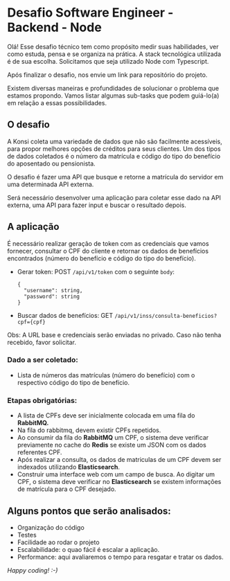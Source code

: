 # Desafio Software Engineer - Backend - Node

Olá! Esse desafio técnico tem como propósito medir suas habilidades, ver como estuda, pensa e se organiza na prática. A stack tecnológica utilizada é de sua escolha. Solicitamos que seja utilizado Node com Typescript.

Após finalizar o desafio, nos envie um link para repositório do projeto.

Existem diversas maneiras e profundidades de solucionar o problema que estamos propondo. Vamos listar algumas sub-tasks que podem guiá-lo(a) em relação a essas possibilidades.

## O desafio

A Konsi coleta uma variedade de dados que não são facilmente acessíveis, para propor melhores opções de créditos para seus clientes. Um dos tipos de dados coletados é o número da matrícula e código do tipo do benefício do aposentado ou pensionista.

O desafio é fazer uma API que busque e retorne a matrícula do servidor em uma determinada API externa.

Será necessário desenvolver uma aplicação para coletar esse dado na API externa, uma API para fazer input e buscar o resultado depois.

## A aplicação

É necessário realizar geração de token com as credenciais que vamos fornecer, consultar o CPF do cliente e retornar os dados de benefícios encontrados (número do benefício e código do tipo do benefício).

- Gerar token: POST `/api/v1/token` com o seguinte `body`:
  ```
  {
    "username": string,
    "password": string
  }
  ```
- Buscar dados de benefícios: GET `/api/v1/inss/consulta-beneficios?cpf={cpf}`

Obs: A URL base e credenciais serão enviadas no privado. Caso não tenha recebido, favor solicitar.

### Dado a ser coletado:

- Lista de números das matrículas (número do benefício) com o respectivo código do tipo de benefício.

### Etapas obrigatórias:

- A lista de CPFs deve ser inicialmente colocada em uma fila do **RabbitMQ.**
- Na fila do rabbitmq, devem existir CPFs repetidos.
- Ao consumir da fila do **RabbitMQ** um CPF, o sistema deve verificar previamente no cache do **Redis** se existe um JSON com os dados referentes CPF.
- Após realizar a consulta, os dados de matriculas de um CPF devem ser indexados utilizando **Elasticsearch**.
- Construir uma interface web com um campo de busca. Ao digitar um CPF, o sistema deve verificar no **Elasticsearch** se existem informações de matrícula para o CPF desejado.

## Alguns pontos que serão analisados:

- Organização do código
- Testes
- Facilidade ao rodar o projeto
- Escalabilidade: o quao fácil é escalar a aplicação.
- Performance: aqui avaliaremos o tempo para resgatar e tratar os dados.

_Happy coding! :-)_
